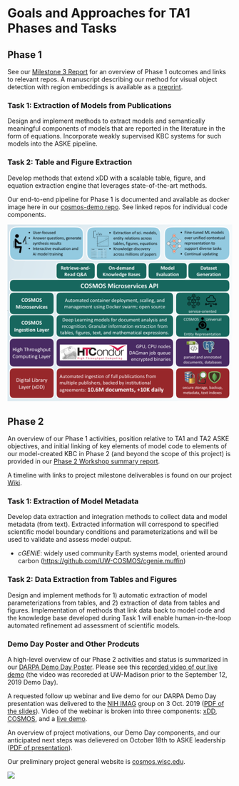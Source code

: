 # Goals and Approaches for TA1 Phases and Tasks

## Phase 1
See our [Milestone 3 Report](https://github.com/UW-COSMOS/project-docs/tree/master/presentations_reports/milestone_3) for an overview of Phase 1 outcomes and links to relevant repos. A manuscript describing our method for visual object detection with region embeddings is available as a [preprint](https://arxiv.org/abs/1910.12462).

### Task 1: Extraction of Models from Publications
Design and implement methods to extract models and semantically meaningful components of models that are reported in the literature in the form of equations. Incorporate weakly supervised KBC systems for such models into the ASKE pipeline.

### Task 2: Table and Figure Extraction
Develop methods that extend xDD with a scalable table, figure, and equation extraction engine that leverages state-of-the-art methods.

Our end-to-end pipeline for Phase 1 is documented and available as docker image here in our [cosmos-demo repo](https://github.com/UW-COSMOS/cosmos-demo). See linked repos for individual code components.

<p align ="center"><img src="presentations_reports/images/overview.png" alt="UW-COSMOS" width="600"/></p>

## Phase 2
An overview of our Phase 1 activities, position relative to TA1 and TA2 ASKE objectives, and initial linking of key elements of model code to elements of our model-created KBC in Phase 2 (and beyond the scope of this project) is provided in our [Phase 2 Workshop summary report](https://github.com/UW-COSMOS/project-docs/blob/master/presentations_reports/ASKE_Ph2_position_COSMOS.pdf).

A timeline with links to project milestone deliverables is found on our project [Wiki](https://github.com/UW-COSMOS/project-docs/wiki/Project-Milestones).

### Task 1: Extraction of Model Metadata
Develop data extraction and integration methods to collect data and model metadata (from text). Extracted information will correspond to specified scientific model boundary conditions and parameterizations and will be used to validate and assess model output.

* _cGENIE_: widely used community Earth systems model, oriented around carbon (https://github.com/UW-COSMOS/cgenie.muffin)

### Task 2: Data Extraction from Tables and Figures
Design and implement methods for 1) automatic extraction of  model parameterizations from tables, and 2) extraction of data from tables and figures. Implementation of methods that link data back to model code and the knowledge base developed during Task 1 will enable human-in-the-loop automated refinement ad assessment of scientific models.

### Demo Day Poster and Other Prodcuts
A high-level overview of our Phase 2 activities and status is summarized in our [DARPA Demo Day Poster](https://github.com/UW-COSMOS/project-docs/tree/master/presentations_reports/ASKE_demo_poster.pdf). Please see this [recorded video of our live demo](https://drive.google.com/file/d/1V09nLcijn2SqHAPf1dSHIXdi8ys5-B1O/view?usp=sharing) (the video was recoreded at UW-Madison prior to the September 12, 2019 Demo Day). 

A requested follow up webinar and live demo for our DARPA Demo Day presentation was delivered to the [NIH IMAG](https://www.imagwiki.nibib.nih.gov/webinars/2019-ml-msm-pre-meeting-webinar-darpa-aske-cosmos-platform) group on 3 Oct. 2019 ([PDF of the slides](https://github.com/UW-COSMOS/project-docs/blob/master/presentations_reports/NIH_2019.pdf)). Video of the webinar is broken into three components: [xDD](https://www.youtube.com/watch?v=2caVjq4Jxog), [COSMOS](https://www.youtube.com/watch?v=2XP_fxSWhMs&t=10s), and a [live demo](https://www.youtube.com/watch?v=-oEFualmi-I&t=13s).

An overview of project motivations, our Demo Day components, and our anticipated next steps was delievered on October 18th to ASKE leadership ([PDF of presentation](https://github.com/UW-COSMOS/project-docs/blob/master/presentations_reports/ASKE_TA1_Demo_FINAL.key.pdf)).

Our preliminary project general website is [cosmos.wisc.edu](http://cosmos.wisc.edu).

<img src="https://upload.wikimedia.org/wikipedia/commons/thumb/6/6e/DARPA_Logo.jpg/640px-DARPA_Logo.jpg" width=200>
